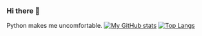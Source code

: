 ### Hi there 👋
Python makes me uncomfortable.
[![My GitHub stats](https://github-readme-stats.vercel.app/api?username=Fifirex)](https://github.com/anuraghazra/github-readme-stats)
[![Top Langs](https://github-readme-stats.vercel.app/api/top-langs/?username=Fifirex&layout=compact)](https://github.com/anuraghazra/github-readme-stats)

